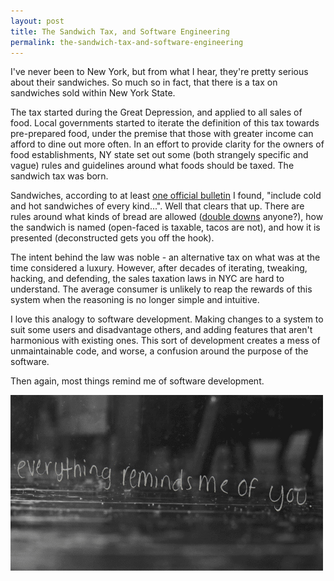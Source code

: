 ```yaml
---
layout: post
title: The Sandwich Tax, and Software Engineering
permalink: the-sandwich-tax-and-software-engineering
---
```


I've never been to New York, but from what I hear, they're pretty serious about their sandwiches. So much so in fact, that there is a tax on sandwiches sold within New York State.

The tax started during the Great Depression, and applied to all sales of food. Local governments started to iterate the definition of this tax towards pre-prepared food, under the premise that those with greater income can afford to dine out more often. In an effort to provide clarity for the owners of food establishments, NY state set out some (both strangely specific and vague) rules and guidelines around what foods should be taxed. The sandwich tax was born.

Sandwiches, according to at least [one official bulletin][bulletin] I found, "include cold and hot sandwiches of every kind...". Well that clears that up. There are rules around what kinds of bread are allowed ([double downs][double-down] anyone?), how the sandwich is named (open-faced is taxable, tacos are not), and how it is presented (deconstructed gets you off the hook).

The intent behind the law was noble - an alternative tax on what was at the time considered a luxury. However, after decades of iterating, tweaking, hacking, and defending, the sales taxation laws in NYC are hard to understand. The average consumer is unlikely to reap the rewards of this system when the reasoning is no longer simple and intuitive.

I love this analogy to software development. Making changes to a system to suit some users and disadvantage others, and adding features that aren't harmonious with existing ones. This sort of development creates a mess of unmaintainable code, and worse, a confusion around the purpose of the software.

Then again, most things remind me of software development.

<img class="ui centered image" src="/assets/posts/everything.gif" alt="Everything reminds me of you">


[bulletin]: http://www.tax.ny.gov/pubs_and_bulls/tg_bulletins/st/sandwiches.htm
[double-down]: https://en.wikipedia.org/wiki/Double_Down_(sandwich)
